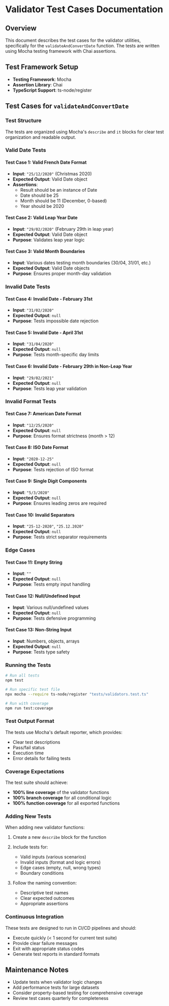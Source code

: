 # Validator Test Cases Documentation

## Overview

This document describes the test cases for the validator utilities, specifically for the `validateAndConvertDate` function. The tests are written using Mocha testing framework with Chai assertions.

## Test Framework Setup

- **Testing Framework**: Mocha
- **Assertion Library**: Chai
- **TypeScript Support**: ts-node/register

## Test Cases for `validateAndConvertDate`

### Test Structure

The tests are organized using Mocha's `describe` and `it` blocks for clear test organization and readable output.

### Valid Date Tests

#### Test Case 1: Valid French Date Format
- **Input**: `"25/12/2020"` (Christmas 2020)
- **Expected Output**: Valid Date object
- **Assertions**:
  - Result should be an instance of Date
  - Date should be 25
  - Month should be 11 (December, 0-based)
  - Year should be 2020

#### Test Case 2: Valid Leap Year Date
- **Input**: `"29/02/2020"` (February 29th in leap year)
- **Expected Output**: Valid Date object
- **Purpose**: Validates leap year logic

#### Test Case 3: Valid Month Boundaries
- **Input**: Various dates testing month boundaries (30/04, 31/01, etc.)
- **Expected Output**: Valid Date objects
- **Purpose**: Ensures proper month-day validation

### Invalid Date Tests

#### Test Case 4: Invalid Date - February 31st
- **Input**: `"31/02/2020"`
- **Expected Output**: `null`
- **Purpose**: Tests impossible date rejection

#### Test Case 5: Invalid Date - April 31st
- **Input**: `"31/04/2020"`
- **Expected Output**: `null`
- **Purpose**: Tests month-specific day limits

#### Test Case 6: Invalid Date - February 29th in Non-Leap Year
- **Input**: `"29/02/2021"`
- **Expected Output**: `null`
- **Purpose**: Tests leap year validation

### Invalid Format Tests

#### Test Case 7: American Date Format
- **Input**: `"12/25/2020"`
- **Expected Output**: `null`
- **Purpose**: Ensures format strictness (month > 12)

#### Test Case 8: ISO Date Format
- **Input**: `"2020-12-25"`
- **Expected Output**: `null`
- **Purpose**: Tests rejection of ISO format

#### Test Case 9: Single Digit Components
- **Input**: `"5/3/2020"`
- **Expected Output**: `null`
- **Purpose**: Ensures leading zeros are required

#### Test Case 10: Invalid Separators
- **Input**: `"25-12-2020"`, `"25.12.2020"`
- **Expected Output**: `null`
- **Purpose**: Tests strict separator requirements

### Edge Cases

#### Test Case 11: Empty String
- **Input**: `""`
- **Expected Output**: `null`
- **Purpose**: Tests empty input handling

#### Test Case 12: Null/Undefined Input
- **Input**: Various null/undefined values
- **Expected Output**: `null`
- **Purpose**: Tests defensive programming

#### Test Case 13: Non-String Input
- **Input**: Numbers, objects, arrays
- **Expected Output**: `null`
- **Purpose**: Tests type safety

### Running the Tests

```bash
# Run all tests
npm test

# Run specific test file
npx mocha --require ts-node/register "tests/validators.test.ts"

# Run with coverage
npm run test:coverage
```

### Test Output Format

The tests use Mocha's default reporter, which provides:
- Clear test descriptions
- Pass/fail status
- Execution time
- Error details for failing tests

### Coverage Expectations

The test suite should achieve:
- **100% line coverage** of the validator functions
- **100% branch coverage** for all conditional logic
- **100% function coverage** for all exported functions

### Adding New Tests

When adding new validator functions:

1. Create a new `describe` block for the function
2. Include tests for:
   - Valid inputs (various scenarios)
   - Invalid inputs (format and logic errors)
   - Edge cases (empty, null, wrong types)
   - Boundary conditions

3. Follow the naming convention:
   - Descriptive test names
   - Clear expected outcomes
   - Appropriate assertions

### Continuous Integration

These tests are designed to run in CI/CD pipelines and should:
- Execute quickly (< 1 second for current test suite)
- Provide clear failure messages
- Exit with appropriate status codes
- Generate test reports in standard formats

## Maintenance Notes

- Update tests when validator logic changes
- Add performance tests for large datasets
- Consider property-based testing for comprehensive coverage
- Review test cases quarterly for completeness
